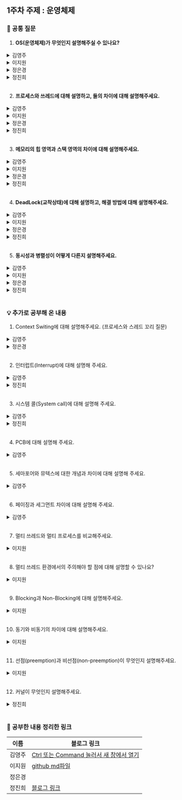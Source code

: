## 1주차 주제 : 운영체제

### 🎨 공통 질문 

1. **OS(운영체제)가 무엇인지 설명해주실 수 있나요?**

<details>
  <summary>김영주</summary>

  > 운영체제란 <u>하드웨어</u>를 사용하기 쉽게 만들어주는 인터페이스입니다. 사용자가 <u>효율적</u>으로 쓸 수 있게 <u>관리</u>해줍니다.

</details>

<details>
  <summary>이지원</summary>
  운영체제(OS, Operating System) : 컴퓨터 시스템의 핵심 소프트웨어로, 컴퓨터 하드웨어와 응용 프로그램 간의 상호작용을 관리하고 제어하는 역할
</details>

<details>
  <summary>정은경</summary>
  <!-- 내용 -->
</details>

<details>
  <summary>정진희</summary>
  
  > 운영체제(OS, Operating System)는 컴퓨터 시스템의 핵심 소프트웨어로 컴퓨터 하드웨어 자원을 관리하고, 사용자와 하드웨어 간의 상호 작용을 중재하고 제어하는 역할을 합니다.
</details>


</br>

2. **프로세스와 쓰레드에 대해 설명하고, 둘의 차이에 대해 설명해주세요.**

<details>
  <summary>김영주</summary>

  > <b>프로세스</b>란 <u>운영체제</u>로부터 자원을 할당받은 작업의 단위입니다. 운영 체제에서 각 개별로 <u>Code, Data, Stack, Heap</u>의 형식으로 할당 받습니다.</br></br> <b>스레드</b>란 <u>프로세스</u>가 할당받은 자원을 이용하는 실행 흐름의 단위입니다. 스레드는 <u>Stack</u>은 개별로 할당 받고, <u>Code, Data, Heap</u>은 자원을 공유합니다.

</br>

**✅ 해당 파트는 추가 질문이 들어오면 답할 예상 답안입니다.** 

> <b>멀티 프로세스</b>란 <u>하나의 프로그램</U>을 <u>여러 개의 프로세스로 구성</u>하여 각 프로세스가 <b>병렬적으로 작업을 수행</b>합니다. </br></br> <b>장점</b>으로는 안전성이 있고, <b>단점</b>으로는 각각 독립된 메모리 영역을 갖고 있어 <u>작업량이 많을수록 오버헤드가 발생</u>합니다. <u>Context Switching으로 인한 성능 저하도 발생</u>할 수 있습니다.

> <b>멀티 스레드</b>란 <u>하나의 응용 프로그램</u>에서 <u>여러 스레드를 구성</u>해 각 스레드가 <b>하나의 작업을 처리</b>하는 것입니다.</br></br>
<b>장점</b>으로는 독립적인 프로세스에 비해 공유 메모리만큼 시간, 자원 손실이 감소하고, 전역 변수와 정적 변수에 대한 자료 공유가 가능합니다.
<b>단점</b>으로는 안정성 문제, <b>하나의 스레드가 데이터 공간을 망가트리면, 모든 스레드가 작동 불능 상태가 됩니다.</b>
 
</details>

<details>
  <summary>이지원</summary>
  
  **프로세스**는 독립적인 실행 단위로, 메인 메모리(주기억장치)에 적재되어 실행되는 프로그램을 의미하고, **쓰레드**는 프로세스 내에서 실행되는 작은 실행 단위입니다.

프로세스는 메모리 영역을 다른 프로세스와 공유하지 않기 때문에 한 프로세스에서 오류가 생기더라도 다른 프로세스에 영향을 주지 않습니다.

반면 쓰레드는 메모리 영역을 공유하기 때문에 한 쓰레드에서 오류가 생기면 나머지 프로세스 내의 쓰레드에 영향을 줄 수 있습니다.
</details>

<details>
  <summary>정은경</summary>
  <!-- 내용 -->
</details>

<details>
  <summary>정진희</summary>
  <!-- 내용 -->
</details>

</br>

3. **메모리의 힙 영역과 스택 영역의 차이에 대해 설명해주세요.**

<details>
  <summary>김영주</summary>

> <b>HEAP 영역</b>은 <b>프로그래머가 자율적으로 메모리 크기를 할당</b>할 수 있는 영역입니다. 또한, 힙은 할당된 영역을 반납해줘야 하므로 <u>동적할당 영역</u>에 속합니다. 

> <b>STACK 영역</b>은 <b>지역변수가 할당되는 영역</b>으로 함수가 호출되면 할당되었습니다. <u>함수의 종료시 반납되는 영역</u>입니다.

</br>

**➕ HEAP과 STACK 영역 설명 추가로 덧붙일 수 있는 내용**

> HEAP 영역은 런타임 시 크기가 결정되며, 크기가 제한되어 있지 않습니다. 주소 할당은 낮은 주소에서 높은 주소로 채워집니다. </br></br> STACK 영역은 컴파일 시 크기가 결정됩니다. 주소 할당은 높은 주소에서 낮은 주소로 할당됩니다. 힙에 비해 빠르고, 종료에 따라 소멸되므로 별다른 관리가 필요 없습니다.

>메모리의 위쪽에 위치할수록 낮은 주소입니다. 

</details>

<details>
  <summary>이지원</summary>
  
  **힙 영역**은 프로그래머가 직접 공간을 할당, 해제하는 메모리 공간, new 연산자로 생성된 객체(동적으로 생성된 변수)가 저장되는 공간, 낮은 주소에서 높은 주소로 메모리 할당됨

**스택 영역**은 프로그램이 자동으로 사용하는 임시 메모리 영역, 지역 변수와 매개 변수가 함수 호출 시 저장되고, 함수 호출이 완료되면 메모리가 해제됨, 높은 주소에서 낮은 주소로 메모리 할당됨
</details>

<details>
  <summary>정은경</summary>
  <!-- 내용 -->
</details>

<details>
  <summary>정진희</summary>

> 스택 영역은 함수의 호출과 관련된 지역 변수와 매개 변수가 저장되는 영역입니다. </br>
컴파일 타임에 크기가 결정되며 함수의 호출로 할당되고, 호출이 완료되면 소멸합니다. </br>
메모리 관리(할당과 해제)가 자동으로 이루어지기에, 개발자가 별도로 관리하지 않아도 됩니다.</br>

> 힙 영역은 사용자가 직접 관리할 수 있는 메모리 영역으로 동적 메모리 할당이 이루어집니다.</br>
사용자에 의해 메모리 공간이 런타임에 동적으로 할당되고 해제됩니다.</br>
메모리 할당과 해제가 스택보다 복잡하고 느리며 개발자가 직접 메모리를 할당하고, 해제해야 합니다.
</details>

</br>

4. **DeadLock(교착상태)에 대해 설명하고, 해결 방법에 대해 설명해주세요.**

<details>
  <summary>김영주</summary>
  
> <b>데드락</b>이란 <u>두 개 이상의 프로세스나 스레드가 서로 자원을 얻지 못해서 다음 처리를 하지 못하는 상태 시스템적으로 한정된 자원을 여러 곳에서 사용하려고 할 때 발생</u>합니다. <b>무한히 다음 자원을 기다리게 되는 상태</b>를 말합니다.


> 데드락이 일어나는 경우에는 4가지의 발생 조건이 있습니다. </br></br>
• <b>상호 배제(Mutual exclusion) :</b> 자원은 한번에 한 프로세스만 사용할 수 있다.
</br>• <b>점유 대기(Hold and wait) :</b> 최소한 하나의 자원을 점유하고 있으면서 다른 프로세스에 할당되어 사용하고 있는 자원을 추가로 점유하기 위해 대기하는 프로세스가 존재해야 한다.
</br><b>• 비선점(No preemption) :</b> 다른 프로세스에 할당된 자원은 사용이 끝날 때까지 강제로 빼앗을 수 없다.
</br>• <b>순환 대기(Circular wait) :</b> 프로세스의 집합에서 순환 형태로 자원을 대기하고 있어야 한다. 

> 데드락을 예방과 회피하는 방법에는 3가지의 주된 방법이 있습니다.
</br></br>• <b>예방(prevention) :</b> 교착 상태 발생 조건 중 하나를 제거하면서 해결한다 (자원 낭비 엄청 심함)
</br>• <b>회피(avoidance) :</b> 교착 상태 발생 시 피해나가는 방법
</br>• <b>회복(Recovery) :</b> 교착 상태 일으킨 프로세스를 종료하거나, 할당된 자원을 해제시켜 회복시키는 방법

</details>

<details>
  <summary>이지원</summary>
  
  DeadLock(교착상태)은 두 개 이상의 프로세스나 쓰레드가 서로의 작업을 대기하며 무한히 진행하지 못하는 상태

DeadLock 발생 조건은 4가지 : 상호 배제, 점유 대기, 비선점, 순환 대기

- 상호 배제 : 한 자원에 여러 프로세스가 동시에 접근할 수 없다.
- 점유 대기 : 하나의 자원을 소유한 상태에서 다른 자원을 기다린다.
- 비선점 : 프로세스가 어떤 자원의 사용을 끝낼 때까지 프로세스의 자원을 뺏을 수 없다.
- 순환 대기 : 각 프로세스가 순환적으로 다음 프로세스가 요구하는 자원을 갖고 있다.

DeadLock 해결 방법 3가지 : 예방, 회피, 회복

- 예방 : 데드락의 발생조건 4가지 중 하나라도 발생하지 않게 하는 것, 자원 낭비가 심하다는 단점
- 회피 : 데드락 발생 가능성을 인정하면서도 적절하게 회피하는 방식
- 회복 : 시스템의 자원 할당 상태를 갖고 데드락이 발생했는지 여부를 탐색 후, 탐지했다면 데드락을 회복
</details>

<details>
  <summary>정은경</summary>
  <!-- 내용 -->
</details>

<details>
  <summary>정진희</summary>
  
  > 교착 상태는 두 개 이상의 프로세스가 서로 자원을 기다리며 무한히 대기 상태에 빠지는 상황입니다.</br>
경쟁 상태에서 여러 프로세스가 자원을 확보하려 하기 때문에, 교착 상태로 이어질 수 있습니다.
</details>

</br>

5. **동시성과 병렬성이 어떻게 다른지 설명해주세요.**

<details>
  <summary>김영주</summary>

> <b>동시성</b>이란 <b>주기억장치에 여러 프로세스를 적재해서 Context Switching을 통해 동시에 실행되는 것 처럼 보이게 하는 것을 의미</b>합니다. <u>싱글 코어에서 멀티스레드를 동작시키기 위한 방식</u>입니다.

> <b>병렬성</b>이란 <b>실제로 동시에 여러 프로세스를 병렬적으로 실행하는 방식</b>입니다. 병렬적으로 실행하기 위해서는 <u>CPU가 멀티코어</u>여야 합니다. 

</details>

<details>
  <summary>이지원</summary>
  
  동시성 : 하나의 시스템이 여러 작업을 동시에 처리하는 것처럼 보이게 하는 것, 실제로는 동시에 실행되는 것이 아니라 한번의 하나의 작업만 처리해 번갈아 실행하는 것

병렬성 : 여러 작업을 실제로 동시에 처리하는 것

동시성은 싱글 코어에서 멀티 쓰레드를 동작 시키는 방식이고, 병렬성은 멀티 코어에서 멀티 쓰레드를 동작시키는 방식
</details>

<details>
  <summary>정은경</summary>
  <!-- 내용 -->
</details>

<details>
  <summary>정진희</summary>
  <!-- 내용 -->
</details>
  
</br>

### 💡 추가로 공부해 온 내용
1. Context Switing에 대해 설명해주세요. (프로세스와 스레드 꼬리 질문)

<details>
  <summary>김영주</summary>

  > <b>Context Switching</b>이란 <b>프로세스의 상태 정보를 저장하고 복원하는 일련의 과정</b>입니다. 프로세스는 각 독립된 메모리 영역을 할당받아 사용되므로, 캐시 메모리 초기화와 같은 무거운 작업이 진행되었을 때 오버헤드가 발생할 문제가 존재합니다.
</details>

<details>
  <summary>정은경</summary>
  <!-- 내용 -->
</details>

</br>

2. 인터럽트(Interrupt)에 대해 설명해 주세요.

<details>
  <summary>김영주</summary>
  
  > <b>Interrupt(인터럽트)</b>란 <b>프로그램을 실행하고 있는 도중에 입출력 요청 혹은 예외 상황을 처리해야 하면 실행하던 프로그램을 멈추고 CPU가 해당 작업을 처리하도록 하는 것을 의미</b>합니다.

</details>

<details>
  <summary>정진희</summary>
  
  > 인터럽트는 컴퓨터 시스템에서 현재 실행 중인 작업을 잠시 중단하고, 중요한 작업을 우선적으로 처리할 수 있도록 하는 신호입니다.
</details>


</br>

3. 시스템 콜(System call)에 대해 설명해 주세요.

<details>
  <summary>김영주</summary>
  
  > <b>시스템 콜(System call)</b>이란 <b>fork( ), exec( ), wait( )와 같은 것들은 Process 생성과 제어를 위한 것</b>입니다. <b>사용자나 응용프로그램이 커널에서 제공하는 기능을 사용하기 위한 인터페이스</b>입니다.

</details>

<details>
  <summary>정진희</summary>
  
  > 시스템 호출은 **응용 프로그램이 운영체제의 커널 기능을 사용하기 위해 호출하는 인터페이스**입니다. </br>
커널은 자원에 대한 직접 접근을 차단하기 때문에 자원을 이용하기 위한 시스템 호출이라는 인터페이스를 필요로 합니다.
</details>

</br>

4. PCB에 대해 설명해 주세요.
<details>
  <summary>김영주</summary>
  
> <b>PCB(Process Control Block)</b>란 <u>프로세스 메타데이터들을 저장해 놓는 곳이며, 한 PCB 안에는 한 프로세스의 정보가 담깁니다.</u> 한마디로 <b>프로세스를 관리하기 위한 정보를 포함하는 OS 커널의 자료 구조</b>입니다.

**➕ PCB 설명 추가로 덧붙일 수 있는 내용**

> <u>프로세스는 CPU를 할당받아 작업을 처리하다가, CPU를 선점 당하게 되면 진행 중이던 작업 내용을 PCB에 저장하고 CPU를 반환합니다. 이후에 다시 CPU를 할당받으면 PCB로 부터 진행이 끊겼던 부분에서 다시 작업을 실행합니다</u> 프로세스 식별자, 상태, PC(프로그램 카운터, 다음 실행할 명령의 주소 가르킴), 메모리 관리 정보 등을 가지고 있습니다.

</details>

</br>

5. 세마포어와 뮤텍스에 대한 개념과 차이에 대해 설명해 주세요.
<details>
  <summary>김영주</summary>
  
> <b>세마포어</b>란 <b>멀티프로그래밍 환경에서 공유 자원에 대한 접근을 제한하는 방법</b>입니다. <u>1개만 접근 가능하므로 반드시 락을 획득한 프로세스가 락을 해제</u>해야 합니다.

> <b>뮤텍스</b>란 <b>임계 구역을 가진 스레드들의 실행시간이 서로 겹치지 않고 각각 단독으로 실행되게 하는 기술</b>입니다. <u>현재 수행중인 프로세스가 아닌 다른 프로세스가 세마포어를 해제</u>할 수 있습니다.

> 이진 세마포어는 뮤텍스와 동일하다고 볼 수 있습니다. 이진 세마포어가 아닌 나머지 세마포어를 카운팅 세마포어라고 부릅니다.

> 세마포어와 뮤텍스의 차이점은 <b>세마포어는 공유 자원에 세마포어의 변수만큼 프로세스(or 쓰레드)가 접근할 수 있습니다.</b> 반면에 뮤텍스는 <b>오직 1개만의 프로세스(or 쓰레드)만 접근이 가능</b>합니다.

</details>

</br>

6. 페이징과 세그먼트 차이에 대해 설명해 주세요.
<details>
  <summary>김영주</summary>

> <b>페이징</b>이란 <b>고정 크기</b>이며, 메모리는 해당 페이지와 <u>동일한 크기의 프레임으로 분리</u>해서 <u>메인 메모리에 불연속적으로 저장하는 방식</u>입니다. <u>'내부단편화'</u>가 발생할 수 있습니다.

> <b>세그먼테이션</b>이란 <b>가변 크기</b>이며, <u>세그먼트로 분리하고 메모리에 적재</u>합니다. 주로 <u><b>논리적인 블록단위</b> 세그먼트로 Code, Data, Stack & Heap으로 분리</u>할 수 있습니다. 세그멘테이션 역시 <u>'외부 단편화'</u>가 발생합니다. 

</details>

</br>

7. 멀티 쓰레드와 멀티 프로세스를 비교해주세요.
<details>
  <summary>이지원</summary>

멀티 쓰레드 : 하나의 프로세스를 여러 개의 쓰레드로 구성해 자원을 공유하면서 작업을 수행하는 것

멀티 프로세스 : 하나의 프로그램을 여러개의 프로세스로 구성해 프로세스가 병렬적으로 작업을 수행하는 것

멀티 쓰레드는 멀티 프로세스보다 적은 메모리 공간을 차지하고 문맥 전환이 빠르다는 장점이 있지만, 하나의 쓰레드에 문제가 생기면 전체 쓰레드가 영향을 받는다는 점과 동기화 문제가 있음

멀티 프로세스는 하나의 프로세스가 죽어도 다른 프로세스에 영향을 끼치지 않고 계속 실행된다는 장점이 있지만, 멀티 쓰레드보다 많은 메모리 공간과 CPU 시간을 차지한다는 단점이 있음
</details>

</br>

8. 멀티 쓰레드 환경에서의 주의해야 할 점에 대해 설명할 수 있나요?
<details>
  <summary>이지원</summary>
  
다수의 쓰레드가 공유 데이터에 동시에 접근하는 경우 상호 배제 또는 동기화 기법을 통해 동시성 문제 또는 교착 상태가 발생하지 않도록 주의

- 동기화 기법 : 한 쓰레드가 진행 중인 작업을 다른 쓰레드가 간섭하지 못하도록 막는 것
</details>

</br>

9. Blocking과 Non-Blocking에 대해 설명해주세요.
<details>
  <summary>이지원</summary>
  
Blocking : A 함수가 B 함수를 호출할 때, B 함수가 자신의 작업이 종료되기 전까지 A 함수에게 제어권을 돌려주지 않는 것, B 함수가 종료될 때까지 A 함수는 다른 일을 수행할 수 없음

Non-Blocking : A 함수가 B 함수를 호출할 때, 제어권은 A 함수가 그대로 가지고 있는 것, A 함수는 계속 제어권을 가지고 있기 때문에 B 함수를 호출한 이후에도 다른 일 수행 가능
</details>

</br>

10. 동기와 비동기의 차이에 대해 설명해주세요.
<details>
  <summary>이지원</summary>
  
동기 : 동시에 일어난다는 뜻으로, 요청과 그 결과가 동시에 일어난다는 약속

비동기 : 동시에 일어나지 않음을 의미하며, 요청과 결과가 동시에 일어나지 않을 것이라는 약속

동기는 요청을 하면 시간이 얼마가 걸리든지 요청한 자리에서 결과가 주어져야 하므로 설계가 간단하지만 결과가 주어질 때까지 아무것도 못하고 대기해야 함

비동기는 동기보다 복잡한 방식이지만, 그 시간동안 다른 작업이 가능하므로 자원을 효율적으로 사용할 수 있음
</details>

</br>

11. 선점(preemption)과 비선점(non-preemption)이 무엇인지 설명해주세요.
<details>
  <summary>이지원</summary>
  
선점 방식은 하나의 프로세스가 다른 프로세스 대신 CPU를 차지할 수 있음

비선점 방식은 하나의 프로세스가 끝나지 않으면 다른 프로세스는 CPU를 사용할 수 없음
</details>

</br>

12. 커널이 무엇인지 설명해주세요.
<details>
  <summary>정진희</summary>
  
> **메모리에 항상 상주하는 운영체제의 핵심 부분**을 커널(Kernel)이라고 합니다. </br>
커널은 프로세스 관리, 메모리 관리, 저장장치 관리와 같은 핵심적인 기능을 담당합니다.
</details>

</br>

### 💫 공부한 내용 정리한 링크
| 이름 | 블로그 링크 |
|------|--------------|
|김영주|<a href="https://kimeyou.tistory.com/124" target="_blank">Ctrl 또는 Command 눌러서 새 창에서 열기</a>|
|이지원|<a href="OS_jiwon_1028.md" target="_blank">github md파일</a>|
|정은경||
|정진희|<a href="https://velog.io/@jjh0526/%EC%8B%A0%EC%9E%85-%EA%B0%9C%EB%B0%9C%EC%9E%90-%EA%B8%B0%EC%88%A0-%EB%A9%B4%EC%A0%91-%EB%8C%80%EB%B9%84-%EA%B0%9C%EB%85%90-%EC%A0%95%EB%A6%AC-%EC%9A%B4%EC%98%81%EC%B2%B4%EC%A0%9C" target="_blank">블로그 링크</a>|
